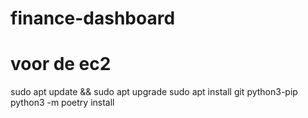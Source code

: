 # finance-dashboard

# voor de ec2
sudo apt update && sudo apt upgrade
sudo apt install git python3-pip
python3 -m poetry install